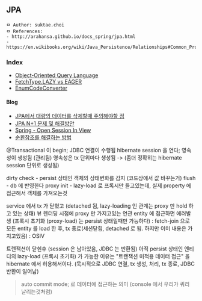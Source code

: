 ## JPA

```
ㅁ Author: suktae.choi
ㅁ References:
- http://arahansa.github.io/docs_spring/jpa.html
- https://en.wikibooks.org/wiki/Java_Persistence/Relationships#Common_Problems
```

### Index
- [Object-Oriented Query Language](object-oriented-query-language)
- [FetchType.LAZY vs EAGER](lazy-eager)
- [EnumCodeConverter](enum-code-converter)

#### Blog
- [JPA에서 대량의 데이터를 삭제할때 주의해야할 점](https://jojoldu.tistory.com/235)
- [JPA N+1 문제 및 해결방안](https://jojoldu.tistory.com/165)
- [Spring - Open Session In View](http://kingbbode.tistory.com/27)
- [순환참조를 해결하는 방법](http://binarycube.tistory.com/1)

@Transactional 이 begin; JDBC 연결이 수행됨
hibernate session 을 연다; 영속성이 생성됨 (관리됨)
영속성은 tx 단위마다 생성됨 -> (좀더 정확히는 hibernate session 단위로 생성됨)

dirty check - persist 상태인 객체의 상태변화를 감지 (코드상에서 값 바꾸는거)
flush - db 에 반영한다
proxy init - lazy-load 로 프록시만 들고있는데, 실제 property 에 접근해서 객체를 가져오는것

service 에서 tx 가 닫혔고 (detached 됨, lazy-loading 인 관계는 proxy 만 hold 하고 있는 상태)
뷰 렌더딩 시점에 proxy 만 가지고있는 연관 entity 에 접근하면 에러발생 (프록시 초기화 (proxy-load) 는 persist 상태일때만 가능하다)
: fetch-join 으로 모든 entity 를 load 한 후, tx 종료(세션닫힘, detached 로 됨. 하지만 이미 내용은 가지고있음)
: OSIV

트랜잭션이 닫힌후 (session 은 남아있음, JDBC 는 반환됨) 아직 persist 상태인 엔티디의 lazy-load (프록시 초기화) 가 가능한 이유는
"트랜잭션 미적용 데이터 접근" 을 hibernate 에서 허용해서이다. (묵시적으로 JDBC 연결, tx 생성, 처리, tx 종료, JDBC 반환이 일어남)
> auto commit mode; 로 데이터에 접근하는 의미 (console 에서 우리가 쿼리 날리는것처럼)

